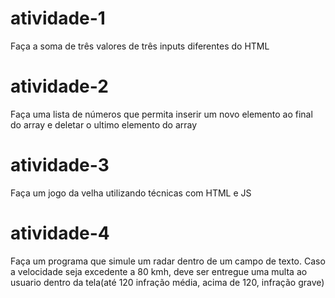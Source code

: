 # atividade-1

Faça a soma de três valores de três inputs diferentes do HTML

# atividade-2

Faça uma lista de números que permita inserir um novo elemento ao final do array e deletar o ultimo elemento do array

# atividade-3

Faça um jogo da velha utilizando técnicas com HTML e JS

# atividade-4

Faça um programa que simule um radar dentro de um campo de texto. Caso a velocidade seja excedente a 80 kmh, deve ser entregue uma multa ao usuario dentro da tela(até 120 infração média, acima  de 120, infração grave)




